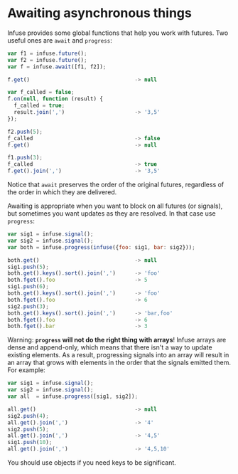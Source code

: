# Awaiting asynchronous things

Infuse provides some global functions that help you work with futures. Two
useful ones are `await` and `progress`:

```js
var f1 = infuse.future();
var f2 = infuse.future();
var f = infuse.await([f1, f2]);
```

```js
f.get()                                 -> null
```

```js
var f_called = false;
f.on(null, function (result) {
  f_called = true;
  result.join(',')                      -> '3,5'
});
```

```js
f2.push(5);
f_called                                -> false
f.get()                                 -> null
```

```js
f1.push(3);
f_called                                -> true
f.get().join(',')                       -> '3,5'
```

Notice that `await` preserves the order of the original futures, regardless of
the order in which they are delivered.

Awaiting is appropriate when you want to block on all futures (or signals), but
sometimes you want updates as they are resolved. In that case use `progress`:

```js
var sig1 = infuse.signal();
var sig2 = infuse.signal();
var both = infuse.progress(infuse({foo: sig1, bar: sig2}));
```

```js
both.get()                              -> null
sig1.push(5);
both.get().keys().sort().join(',')      -> 'foo'
both.fget().foo                         -> 5
sig1.push(6);
both.get().keys().sort().join(',')      -> 'foo'
both.fget().foo                         -> 6
sig2.push(3);
both.get().keys().sort().join(',')      -> 'bar,foo'
both.fget().foo                         -> 6
both.fget().bar                         -> 3
```

Warning: **`progress` will not do the right thing with arrays**! Infuse arrays
are dense and append-only, which means that there isn't a way to update
existing elements. As a result, progressing signals into an array will result
in an array that grows with elements in the order that the signals emitted
them. For example:

```js
var sig1 = infuse.signal();
var sig2 = infuse.signal();
var all  = infuse.progress([sig1, sig2]);
```

```js
all.get()                               -> null
sig2.push(4);
all.get().join(',')                     -> '4'
sig2.push(5);
all.get().join(',')                     -> '4,5'
sig1.push(10);
all.get().join(',')                     -> '4,5,10'
```

You should use objects if you need keys to be significant.
